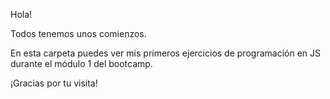 Hola!

Todos tenemos unos comienzos.

En esta carpeta puedes ver mis primeros ejercicios de programación en JS durante el módulo 1 del bootcamp.

¡Gracias por tu visita!
